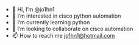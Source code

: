- 👋 Hi, I’m @jo1hn1
- 👀 I’m interested in cisco python automation
- 🌱 I’m currently learning python
- 💞️ I’m looking to collaborate on cisco automation
- 📫 How to reach me jo1hn1@hotmail.com

<!---
jo1hn1/jo1hn1 is a ✨ special ✨ repository because its `README.md` (this file) appears on your GitHub profile.
You can click the Preview link to take a look at your changes.
--->
